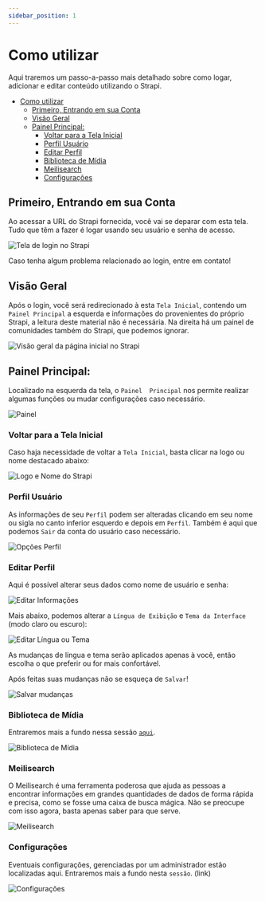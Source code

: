```yaml
---
sidebar_position: 1
---
```


# Como utilizar

Aqui traremos um passo-a-passo mais detalhado sobre como logar, adicionar e editar conteúdo utilizando o Strapi.

- [Como utilizar](#como-utilizar)
  - [Primeiro, Entrando em sua Conta](#primeiro-entrando-em-sua-conta)
  - [Visão Geral](#visão-geral)
  - [Painel Principal:](#painel-principal)
    - [Voltar para a Tela Inicial](#voltar-para-a-tela-inicial)
    - [Perfil Usuário](#perfil-usuário)
    - [Editar Perfil](#editar-perfil)
    - [Biblioteca de Mídia](#biblioteca-de-mídia)
    - [Meilisearch](#meilisearch)
    - [Configurações](#configurações)

## Primeiro, Entrando em sua Conta

Ao acessar a URL do Strapi fornecida, você vai se deparar com esta tela. Tudo que têm a fazer é logar usando seu usuário e senha de acesso.

![Tela de login no Strapi](images/login.png)

Caso tenha algum problema relacionado ao login, entre em contato!

## Visão Geral

Após o login, você será redirecionado à esta `Tela Inicial`, contendo um `Painel Principal` a esquerda e informações do provenientes do próprio Strapi, a leitura deste material não é necessária. Na direita há um painel de comunidades também do Strapi, que podemos ignorar.

![Visão geral da página inicial no Strapi](images/visao-geral.png)

## Painel Principal:

Localizado na esquerda da tela, o `Painel  Principal` nos permite realizar algumas funções ou mudar configurações caso necessário.

![Painel](images/painel.png)

### Voltar para a Tela Inicial

Caso haja necessidade de voltar a `Tela Inicial`, basta clicar na logo ou nome destacado abaixo:

![Logo e Nome do Strapi](images/logo-nome.png)

### Perfil Usuário

As informações de seu `Perfil` podem ser alteradas clicando em seu nome ou sigla no canto inferior esquerdo e depois em `Perfil`. Também é aqui que podemos `Sair` da conta do usuário caso necessário.

![Opções Perfil](images/perfil.png)

### Editar Perfil

Aqui é possível alterar seus dados como nome de usuário e senha:

![Editar Informações](images/editar.png)

Mais abaixo, podemos alterar a `Língua de Exibição` e `Tema da Interface` (modo claro ou escuro):

![Editar Língua ou Tema](images/lingua-tema.png)

As mudanças de língua e tema serão aplicados apenas à você, então escolha o que preferir ou for mais confortável.

Após feitas suas mudanças não se esqueça de `Salvar`!

![Salvar mudanças](images/salvar.png)

### Biblioteca de Mídia

Entraremos mais a fundo nessa sessão [`aqui`](/docs/category/biblioteca-de-mídia).

![Biblioteca de Mídia](images/midia.png)

### Meilisearch

O Meilisearch é uma ferramenta poderosa que ajuda as pessoas a encontrar informações em grandes quantidades de dados de forma rápida e precisa, como se fosse uma caixa de busca mágica. Não se preocupe com isso agora, basta apenas saber para que serve.

![Meilisearch](images/meilisearch.png)

### Configurações

Eventuais configurações, gerenciadas por um administrador estão localizadas aqui. Entraremos mais a fundo nesta `sessão`. (link)

![Configurações](images/cfg.png)
